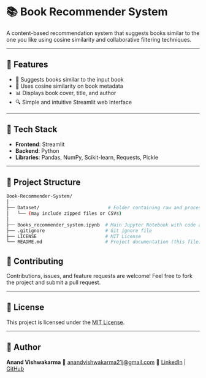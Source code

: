 
# 📚 Book Recommender System

A content-based recommendation system that suggests books similar to the one you like using cosine similarity and collaborative filtering techniques.

---

## 📌 Features

- 📖 Suggests books similar to the input book
- 🧠 Uses cosine similarity on book metadata
- 📊 Displays book cover, title, and author
- 🔍 Simple and intuitive Streamlit web interface

---

## 🧰 Tech Stack

- **Frontend**: Streamlit
- **Backend**: Python
- **Libraries**: Pandas, NumPy, Scikit-learn, Requests, Pickle

---

## 📂 Project Structure

```bash
Book-Recommender-System/
│
├── Dataset/                         # Folder containing raw and processed datasets
│   └── (may include zipped files or CSVs)
│
├── Books_recommender_system.ipynb  # Main Jupyter Notebook with code and explanations
├── .gitignore                      # Git ignore file
├── LICENSE                         # MIT License
└── README.md                       # Project documentation (this file)        # Project documentation
```

## 🤝 Contributing

Contributions, issues, and feature requests are welcome!
Feel free to fork the project and submit a pull request.

---

## 📄 License

This project is licensed under the [MIT License](LICENSE).

---

## 👤 Author

**Anand Vishwakarma**
📧 [anandvishwakarma21j@gmail.com](mailto:anandvishwakarma21j@gmail.com)
🔗 [LinkedIn](https://www.linkedin.com/in/anand21j/) | [GitHub](https://github.com/Anand21J-V)


